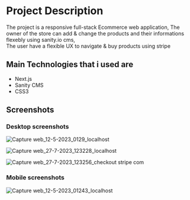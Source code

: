 # Project Description

The project is a responsive full-stack Ecommerce web application, 
The owner of the store can add & change the products and their informations flexebly using sanity.io cms,  
The user have a flexible UX to navigate & buy products using stripe 

## Main Technologies that i used are

- Next.js
- Sanity CMS
- CSS3

## Screenshots

### Desktop screenshots
![Capture web_12-5-2023_0129_localhost](https://github.com/OussamaJadidi/Ecommerce-Store/assets/100240279/a1b1ee7e-2e76-409b-aabf-ef7917ca85ad)

![Capture web_27-7-2023_123228_localhost](https://github.com/OussamaJadidi/Ecommerce-Store/assets/100240279/f0de02a6-7bd8-48bd-be89-e441c48e0daa)

![Capture web_27-7-2023_123256_checkout stripe com](https://github.com/OussamaJadidi/Ecommerce-Store/assets/100240279/cf7416a1-0277-4dfc-9beb-3d69757af10a)


### Mobile screenshots
![Capture web_12-5-2023_01243_localhost](https://github.com/OussamaJadidi/Ecommerce-Store/assets/100240279/45954f15-aaa8-4d5d-8dcd-98f1c5108a7e)

